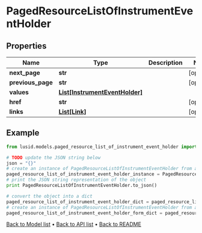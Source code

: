 # PagedResourceListOfInstrumentEventHolder


## Properties
Name | Type | Description | Notes
------------ | ------------- | ------------- | -------------
**next_page** | **str** |  | [optional] 
**previous_page** | **str** |  | [optional] 
**values** | [**List[InstrumentEventHolder]**](InstrumentEventHolder.md) |  | 
**href** | **str** |  | [optional] 
**links** | [**List[Link]**](Link.md) |  | [optional] 

## Example

```python
from lusid.models.paged_resource_list_of_instrument_event_holder import PagedResourceListOfInstrumentEventHolder

# TODO update the JSON string below
json = "{}"
# create an instance of PagedResourceListOfInstrumentEventHolder from a JSON string
paged_resource_list_of_instrument_event_holder_instance = PagedResourceListOfInstrumentEventHolder.from_json(json)
# print the JSON string representation of the object
print PagedResourceListOfInstrumentEventHolder.to_json()

# convert the object into a dict
paged_resource_list_of_instrument_event_holder_dict = paged_resource_list_of_instrument_event_holder_instance.to_dict()
# create an instance of PagedResourceListOfInstrumentEventHolder from a dict
paged_resource_list_of_instrument_event_holder_form_dict = paged_resource_list_of_instrument_event_holder.from_dict(paged_resource_list_of_instrument_event_holder_dict)
```
[Back to Model list](../README.md#documentation-for-models) &#8226; [Back to API list](../README.md#documentation-for-api-endpoints) &#8226; [Back to README](../README.md)


